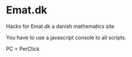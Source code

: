 # Emat.dk
Hacks for Emat.dk a danish mathematics site

You have to use a javascript console to all scripts.

PC = PerClick
